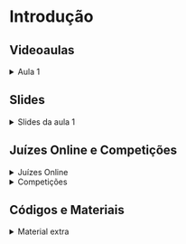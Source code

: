 Introdução
====================================

## Videoaulas

<details>
    <summary>Aula 1</summary>

<iframe width="672" height="378" src="https://www.youtube.com/embed/hWrWOyDNK_g" title="YouTube video player" frameborder="0" allow="accelerometer; autoplay; clipboard-write; encrypted-media; gyroscope; picture-in-picture" allowfullscreen></iframe></details>

## Slides

<details>
    <summary>Slides da aula 1</summary>

<iframe src="https://docs.google.com/presentation/d/1myQ7EMeeFY9iK9m3V83WA7dyb485dNR2p2ck_hBAH7w/embed?start=false&loop=false&delayms=60000" frameborder="0" width="672" height="378" allowfullscreen="true" mozallowfullscreen="true" webkitallowfullscreen="true"></iframe>

</details>

## Juízes Online e Competições

<details>
    <summary>Juízes Online</summary>

<div markdown=1>

- [Codeforces](https://codeforces.com/)
- [AtCoder](https://atcoder.jp/)
- [URI Online Judge](https://www.urionlinejudge.com.br/judge/pt/login)
</div>
</details>

<details>
    <summary>Competições</summary>

<div markdown=1>

- [OBI](https://olimpiada.ic.unicamp.br/)
- [Maratona SBC de Programação](http://maratona.sbc.org.br/)
- [ICPC](https://icpc.global/)
</div>
</details>

## Códigos e Materiais

<details>
    <summary>Material extra</summary>

<div markdown=1>

- [Repositório do Prof. Edson Alves](https://github.com/edsomjr/TEP/tree/master/Introducao)
- [Grupo da UnBalloon no Codeforces](https://codeforces.com/group/nituVTsHQX/contests)
- [Informações sobre a II Maratona de Programaçao UnBalloon](http://maratona.cic.unb.br/unb/72-ii-maratona-programacao-unballon)
    
</div>
</details>

